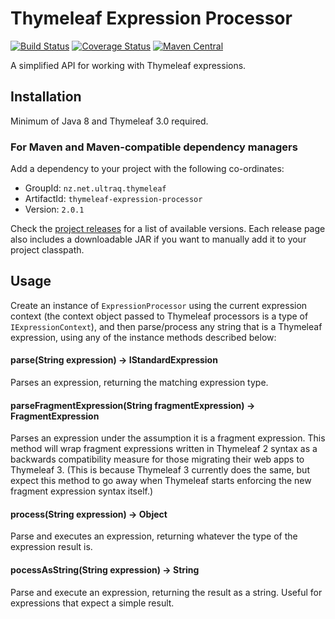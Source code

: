 
Thymeleaf Expression Processor
==============================

[![Build Status](https://travis-ci.com/ultraq/thymeleaf-expression-processor.svg?branch=master)](https://travis-ci.com/ultraq/thymeleaf-expression-processor)
[![Coverage Status](https://coveralls.io/repos/github/ultraq/thymeleaf-expression-processor/badge.svg?branch=master)](https://coveralls.io/github/ultraq/thymeleaf-expression-processor?branch=master)
[![Maven Central](https://img.shields.io/maven-central/v/nz.net.ultraq.thymeleaf/thymeleaf-expression-processor.svg?maxAge=3600)](http://search.maven.org/#search|ga|1|g%3A%22nz.net.ultraq.thymeleaf%22%20AND%20a%3A%22thymeleaf-expression-processor%22)

A simplified API for working with Thymeleaf expressions.


Installation
------------

Minimum of Java 8 and Thymeleaf 3.0 required.

### For Maven and Maven-compatible dependency managers
Add a dependency to your project with the following co-ordinates:

 - GroupId: `nz.net.ultraq.thymeleaf`
 - ArtifactId: `thymeleaf-expression-processor`
 - Version: `2.0.1`

Check the [project releases](https://github.com/ultraq/thymeleaf-expression-processor/releases)
for a list of available versions.  Each release page also includes a
downloadable JAR if you want to manually add it to your project classpath.


Usage
-----

Create an instance of `ExpressionProcessor` using the current expression context
(the context object passed to Thymeleaf processors is a type of `IExpressionContext`),
and then parse/process any string that is a Thymeleaf expression, using any of
the instance methods described below:

#### parse(String expression) -> IStandardExpression

Parses an expression, returning the matching expression type.

#### parseFragmentExpression(String fragmentExpression) -> FragmentExpression

Parses an expression under the assumption it is a fragment expression.  This
method will wrap fragment expressions written in Thymeleaf 2 syntax as a
backwards compatibility measure for those migrating their web apps to Thymeleaf
3.  (This is because Thymeleaf 3 currently does the same, but expect this method
to go away when Thymeleaf starts enforcing the new fragment expression syntax
itself.)

#### process(String expression) -> Object

Parse and executes an expression, returning whatever the type of the expression
result is.

#### pocessAsString(String expression) -> String

Parse and execute an expression, returning the result as a string.  Useful for
expressions that expect a simple result.

